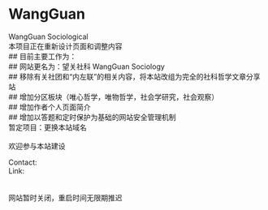 # WangGuan
WangGuan Sociological
<br>本项目正在重新设计页面和调整内容
<br>## 目前主要工作为：
<br>## 网站更名为：望关社科 WangGuan Sociology
<br>## 移除有关社团和“内左联”的相关内容，将本站改组为完全的社科哲学文章分享站
<br>## 增加分区板块（唯心哲学，唯物哲学，社会学研究，社会观察）
<br>## 增加作者个人页面简介
<br>## 增加以答题和定时保护为基础的网站安全管理机制
<br>暂定项目：更换本站域名
<br>
<br>欢迎参与本站建设
<div style="height:auto;weight:100%;border-radius:5px;">
  Contact:
  <br>Link:<a href=""></a>
</div>
<br>
<br>网站暂时关闭，重启时间无限期推迟
